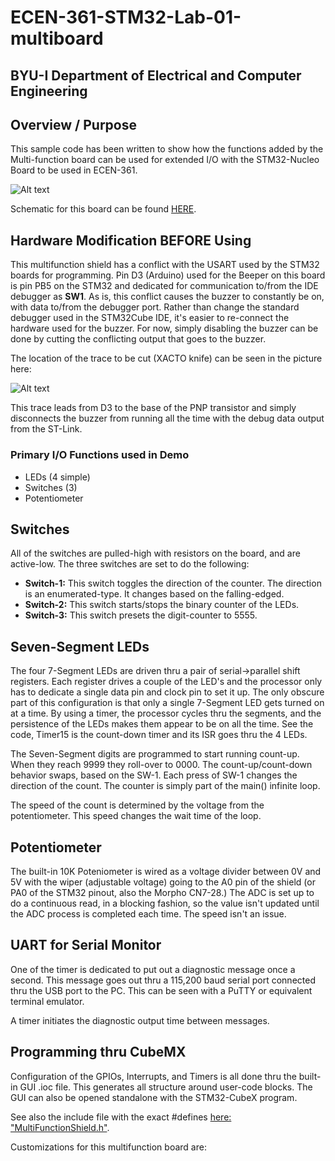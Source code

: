 # ECEN-361-STM32-Lab-01-multiboard
## BYU-I  Department of Electrical and Computer Engineering
## Overview / Purpose
This sample code has been written to show how the functions added by the Multi-function board can be used for extended I/O with the STM32-Nucleo Board to be used in ECEN-361.

<img title="Multifunction Board" alt="Alt text" src="/Documentation/multifunction_shield-l1600.jpg">

Schematic for this board can be found [HERE](/Documentation/multifunction_sheild_schematics.pdf).

## Hardware Modification **BEFORE** Using
This multifunction shield has a conflict with the USART used by the STM32 boards for programming.  Pin D3 (Arduino) used for the Beeper on this board is pin PB5 on the STM32 and dedicated for communication to/from the IDE debugger as **SW1**.  As is, this conflict causes the buzzer to constantly be on, with data to/from the debugger port.  Rather than change the standard debugger used in the STM32Cube IDE, it's easier to re-connect the hardware used for the buzzer.  For now, simply disabling the buzzer can be done by cutting the conflicting output that goes to the buzzer. 

The location of the trace to be cut (XACTO knife) can be seen in the picture here:

<img title="Multifunction Board Trace Cut" alt="Alt text" src="/Documentation/20230813_trace-cut.jpg">

This trace leads from D3 to the base of the PNP transistor and simply disconnects the buzzer from running all the time with the debug data output from the ST-Link.

### Primary I/O Functions used in Demo
* LEDs (4 simple)
* Switches (3)
* Potentiometer


## Switches
 All of the switches are pulled-high with resistors on the board, and are active-low.  The three switches are set to do the following:
* **Switch-1:**
This switch toggles the direction of the counter.  The direction is an enumerated-type.  It changes based on the falling-edged.
* **Switch-2:**
This switch starts/stops the binary counter of the LEDs.
* **Switch-3:**
This switch presets the digit-counter to 5555.



## Seven-Segment LEDs
The four 7-Segment LEDs are driven thru a pair of serial->parallel shift registers.  Each register drives a couple of the LED's and the processor only has to dedicate a single data pin and clock pin to set it up.  The only obscure part of this configuration is that only a single 7-Segment LED gets turned on at a time.  By using a timer, the processor cycles thru the segments, and the persistence of the LEDs makes them appear to be on all the time.  See the code, Timer15 is the count-down timer and its ISR goes thru the 4 LEDs.

The Seven-Segment digits are programmed to start running count-up.  When they reach 9999 they roll-over to 0000.  The count-up/count-down behavior swaps, based on the SW-1.   Each press of SW-1 changes the direction of the count.  The counter is simply part of the main() infinite loop.

The speed of the count is determined by the voltage from the potentiometer.  This speed changes the wait time of the loop.  

## Potentiometer
The built-in 10K Poteniometer is wired as a voltage divider between 0V and 5V with the wiper (adjustable voltage) going to the A0 pin of the shield (or PA0 of the STM32 pinout, also the Morpho CN7-28.)  The ADC is set up to do a continuous read, in a blocking fashion, so the value isn't updated until the ADC process is completed each time.  The speed isn't an issue.

## UART for Serial Monitor
One of the timer is dedicated to put out a diagnostic message once a second.  This message goes out thru a 115,200 baud serial port connected thru the USB port to the PC.  This can be seen with a PuTTY or equivalent terminal emulator.

A timer initiates the diagnostic output time between messages.

## Programming thru CubeMX
Configuration of the GPIOs, Interrupts, and Timers is all done thru the built-in GUI .ioc file.  This generates all structure around user-code blocks.  The GUI can also be opened standalone with the STM32-CubeX program.

See also the include file with the exact #defines [here: "MultiFunctionShield.h"](/Core/Inc/MultiFunctionShield.h). 

Customizations for this multifunction board are:




<!-- >: /* is this a comment */ -->
